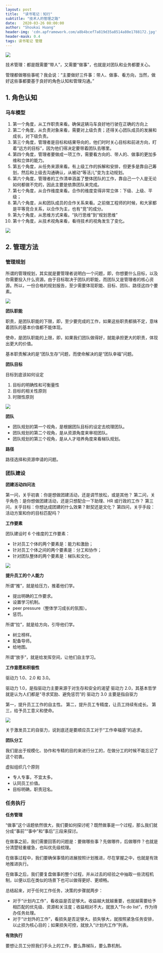 ```yaml
---
layout: post
title:  "读书笔记：知行"
subtitle: "技术人的管理之路"
date:   2020-03-26 08:00:00
author: "Shoukai Huang"
header-img: 'cdn.apframework.com/a8b4bcef7a819d35a8514a80e1788172.jpg'
header-mask: 0.4
tags: 读书笔记 管理
---
```


![](http://cdn.apframework.com/0210491fbc88257a08587eec3ab10701.jpg)


技术管理：都是既需要“带人”，又需要“做事”，也就是对团队和业务都要关心。

管理都做哪些事呢？我会说：“主要做好三件事：带人、做事、看方向，当然，做好这些事都要基于良好的角色认知和管理沟通。”


## 1. 角色认知

### 马车模型

1. 第一个角度，从工作职责来看。确保这辆马车良好地行驶在正确的方向上
2. 第二个角度，从负责对象来看，需要对上级负责；还得关心团队成员的发展和成长，对下级负责。
3. 第三个角度，管理者是目标和结果导向的，他们时时关心目标和前进方向，盯着“远方的目标”，因为他们得决定要带着团队去哪里。
4. 第四个角度，管理者要做成一项工作，需要看方向的、带人的、做事的更加多维和立体的能力。
5. 第五个角度，从任务来源来看。有上级工作的拆解和安排，但更多是靠自己筹划，然后和上级去沟通确认，从被动“等活儿”变为主动规划。
6. 第六个角度，管理者的工作清单涵盖了整体团队的工作，靠自己一个人是无论如何都做不完的，因此主要是依靠团队来完成。
7. 第七个角度，从合作维度来看。合作的维度变得非常立体：下级、上级、平级；
8. 第八个角度，从和团队成员的合作关系来看。之前做工程师的时候，和大家都是平等竞合关系，以合作为主，也有“竞”的成分。
9. 第九个角度，从思维方式来看。“执行思维”到“规划思维”
10. 第十个角度，从技术视角来看，看待技术的视角发生了变化。

![](http://cdn.apframework.com/e475e0ec7a6064e30d660a2e0fcf77d2.jpg)


## 2. 管理方法

### 管理规划

所谓的管理规划，其实就是要管理者说明白一个问题，即，你想要什么目标，以及你需要投入什么资源。由于目标取决于团队的职能，而团队又是管理者的核心资源。所以，一份合格的规划报告，至少需要体现职能、目标、团队、路径这四个要素。

![](http://cdn.apframework.com/ce828424591b118f30c1e23f233afc54.jpg)


**团队职能**

职责，是团队职能的下限，即，至少要完成的工作，如果这些职责都搞不定，意味着团队的基本价值都不能体现。

使命，是团队职能的上限，即，如果我们团队做得好，就能承担更大的职责，体现出更大的价值。

基本职责解决的是“团队生存”问题，而使命解决的是“团队幸福”问题。

**团队目标**

目标到底该如何设定

1. 目标的明确性和可衡量性
2. 目标的相关性原则
3. 时限性原则

![](http://cdn.apframework.com/8471b0330ad967370fd97cc3cc6e3720.jpg)

**团队**

* 团队规划的第一个视角，是根据团队目标的设定去梳理团队。
* 团队规划的第二个视角，是从资源角度来审视团队。
* 团队规划的第三个视角，是从人才培养角度来看梯队规划。

**路径**

路径选择和资源申请的问题。

### 团队建设

**团建活动四问法**

第一问，关乎初衷：你是想做团建活动，还是调节放松，或是其他？
第二问，关乎角色：是你想做团建活动，还是只想配合一下助理、HR 或行政的工作？
第三问，关乎目标：你想达成团建的什么效果？默契还是文化？
第四问，关乎手段：活动方案和你的目标匹配吗？

**工作要素**

团队建设时 6 个维度的工作要素：

* 针对员工个体的两个要素是：能力和激励；
* 针对员工个体之间的两个要素是：分工和协作；
* 针对团队整体的两个要素是：梯队和文化。

![](http://cdn.apframework.com/6627ca759a4f0fcca23a615cf2acda28.jpg)

**提升员工的个人能力**

所谓“推”，就是给压力，推着他们学。

* 提出明确的工作要求。
* 设置学习机制。
* peer pressure（整体学习成长的氛围）。
* 惩罚。

所谓“拉”，就是给方向，引导他们学。

* 树立榜样。
* 配备导师。
* 给地图。

所谓“放手”，就是给发挥空间，让他们自主学习。

**工作意愿和积极性**

驱动力 1.0、2.0 和 3.0。

驱动力 1.0，是指驱动力主要来源于对生存和安全的渴望
驱动力 2.0，其基本哲学就是认为人们都是“寻求奖励、避免惩罚”的
驱动力 3.0 主要是指自驱力

第一，提升员工工作的自主性。
第二，提升员工专精度，让员工持续有成长。
第三，给予员工意义和使命。

![](http://cdn.apframework.com/14b0122e48af53102947a050753e4324.jpg)

关于激发员工的自驱力，说到底还是要顺应员工对于“工作幸福感”的追求。

**团队分工**

我们是出于规模化、协作和专精的目的来进行分工的，在做分工的时候不能忘记了这个初衷。

虚拟组织几个原则

* 专人专事，不宜太多。
* 认同员工价值。
* 目标明确，职责冠名。

### 任务执行

**任务管理**

“做事”这个话题依然很大，我们要如何探讨呢？既然做事是一个过程，那么我们就分成“事前”“事中”和“事后”三段来探讨。

在做事之前，我们需要回答的问题是：要做哪些事？先做哪件，后做哪件？也就是分清楚轻重缓急，也叫优先级梳理。

在做事过程中，我们要确保事情的进展按照计划推进，尽在掌握之中，也就是有效地推进执行。

在做事之后，我们要复盘做事的整个过程，并从过去的经验之中抽取一些流程机制，以便以后在类似的场景下也可以做得更好、更顺畅。

总结起来，对于任何工作任务，决策的步骤就两步：

* 对于“计划内工作”，看收益是否足够大。收益越大就越重要，也就越需要给予相匹配的优先级、资源和关注度；收益相对不大，就放入“To do list”，作为待办任务处理。
* 对于“计划外的工作”，看损失是否足够大。损失够大，就按照紧急任务安排，以止损为核心目的；如果损失可控，就放入“计划内工作”列表。

**有效执行**

要想让员工分担我们手头上的工作，要么靠梯队，要么靠机制。








